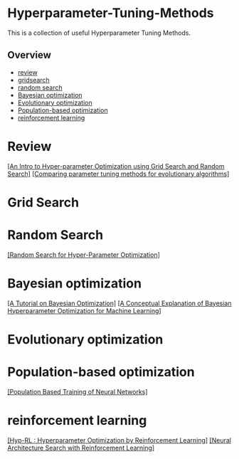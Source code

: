# Hyperparameter-Tuning-Methods
This is a collection of useful Hyperparameter Tuning Methods.

## Overview
- [review](#review)
- [gridsearch](#gridsearch)
- [random search](#random-search)
- [Bayesian optimization](#bayesian-optimization)
- [Evolutionary optimization](#evolutionary-optimization)
- [Population-based optimization](#Population-based)
- [reinforcement learning](#hpo-by-rl)

# Review
[[An Intro to Hyper-parameter Optimization using Grid Search and Random Search]](https://medium.com/@cjl2fv/an-intro-to-hyper-parameter-optimization-using-grid-search-and-random-search-d73b9834ca0a)
[[Comparing parameter tuning methods for evolutionary algorithms]](https://www.researchgate.net/publication/224472052_Comparing_Parameter_Tuning_Methods_for_Evolutionary_Algorithms)

# Grid Search

# Random Search
[[Random Search for Hyper-Parameter Optimization]](http://www.jmlr.org/papers/volume13/bergstra12a/bergstra12a.pdf)

# Bayesian optimization
[[A Tutorial on Bayesian Optimization]](https://arxiv.org/pdf/1807.02811.pdf)
[[A Conceptual Explanation of Bayesian Hyperparameter Optimization for Machine Learning]](https://towardsdatascience.com/a-conceptual-explanation-of-bayesian-model-based-hyperparameter-optimization-for-machine-learning-b8172278050fmmm)

# Evolutionary optimization

# Population-based optimization
[[Population Based Training of Neural Networks]](https://arxiv.org/pdf/1711.09846.pdf)

# reinforcement learning
[[Hyp-RL : Hyperparameter Optimization by Reinforcement Learning]](https://arxiv.org/pdf/1906.11527.pdf)
[[Neural Architecture Search with Reinforcement Learning]](https://arxiv.org/pdf/1611.01578.pdf)

